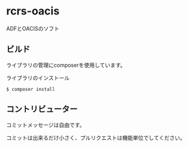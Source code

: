 # rcrs-oacis

ADFとOACISのソフト

## ビルド
ライブラリの管理にcomposerを使用しています。


ライブラリのインストール
```
$ composer install
```

## コントリビューター
コミットメッセージは自由です。


コミットは出来るだけ小さく、プルリクエストは機能単位でしてください。
